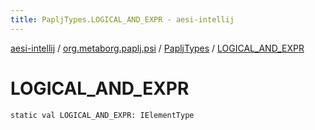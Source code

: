 ```yaml
---
title: PapljTypes.LOGICAL_AND_EXPR - aesi-intellij
---
```


[aesi-intellij](../../index.html) / [org.metaborg.paplj.psi](../index.html) / [PapljTypes](index.html) / [LOGICAL_AND_EXPR](.)

# LOGICAL_AND_EXPR

`static val LOGICAL_AND_EXPR: IElementType`